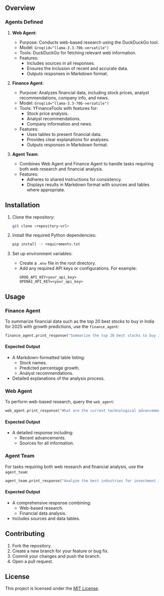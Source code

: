 ## Overview

### Agents Defined

1. **Web Agent**:
   - Purpose: Conducts web-based research using the DuckDuckGo tool.
   - Model: `Groq(id="llama-3.3-70b-versatile")`
   - Tools: DuckDuckGo for fetching relevant web information.
   - Features:
     - Includes sources in all responses.
     - Ensures the inclusion of recent and accurate data.
     - Outputs responses in Markdown format.
   
2. **Finance Agent**:
   - Purpose: Analyzes financial data, including stock prices, analyst recommendations, company info, and news.
   - Model: `Groq(id="llama-3.3-70b-versatile")`
   - Tools: YFinanceTools with features for:
     - Stock price analysis.
     - Analyst recommendations.
     - Company information and news.
   - Features:
     - Uses tables to present financial data.
     - Provides clear explanations for analyses.
     - Outputs responses in Markdown format.

3. **Agent Team**:
   - Combines Web Agent and Finance Agent to handle tasks requiring both web research and financial analysis.
   - Features:
     - Adheres to shared instructions for consistency.
     - Displays results in Markdown format with sources and tables where appropriate.

## Installation

1. Clone the repository:
   ```bash
   git clone <repository-url>
   ```

2. Install the required Python dependencies:
   ```bash
   pip install -r requirements.txt
   ```

3. Set up environment variables:
   - Create a `.env` file in the root directory.
   - Add any required API keys or configurations. For example:
     ```env
     GROQ_API_KEY<your_api_key>
     OPENAI_API_KEY=<your_api_key>
     ```

## Usage

### Finance Agent
To summarize financial data such as the top 20 best stocks to buy in India for 2025 with growth predictions, use the `finance_agent`:

```python
finance_agent.print_response("Summarize the top 20 best stocks to buy in India for 2025, including percentage growth predictions.")
```

#### Expected Output
- A Markdown-formatted table listing:
  - Stock names.
  - Predicted percentage growth.
  - Analyst recommendations.
- Detailed explanations of the analysis process.

### Web Agent
To perform web-based research, query the `web_agent`:

```python
web_agent.print_response("What are the current technological advancements in AI?")
```

#### Expected Output
- A detailed response including:
  - Recent advancements.
  - Sources for all information.

### Agent Team
For tasks requiring both web research and financial analysis, use the `agent_team`:

```python
agent_team.print_response("Analyze the best industries for investment in 2025 and provide a list of recommended stocks.")
```

#### Expected Output
- A comprehensive response combining:
  - Web-based research.
  - Financial data analysis.
- Includes sources and data tables.



## Contributing

1. Fork the repository.
2. Create a new branch for your feature or bug fix.
3. Commit your changes and push the branch.
4. Open a pull request.

## License
This project is licensed under the [MIT License](LICENSE).

